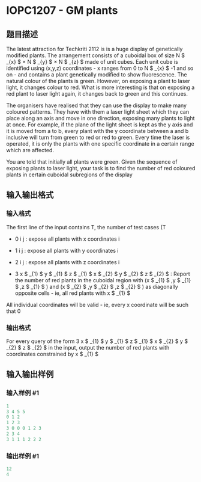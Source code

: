 # IOPC1207 - GM plants

## 题目描述

The latest attraction for Techkriti 2112 is is a huge display of genetically modified plants. The arrangement consists of a cuboidal box of size N $ _{x} $ × N $ _{y} $ × N $ _{z} $ made of unit cubes. Each unit cube is identified using (x,y,z) coordinates - x ranges from 0 to N $ _{x} $ -1 and so on - and contains a plant genetically modified to show fluorescence. The natural colour of the plants is green. However, on exposing a plant to laser light, it changes colour to red. What is more interesting is that on exposing a red plant to laser light again, it changes back to green and this continues.

The organisers have realised that they can use the display to make many coloured patterns. They have with them a laser light sheet which they can place along an axis and move in one direction, exposing many plants to light at once. For example, if the plane of the light sheet is kept as the y axis and it is moved from a to b, every plant with the y coordinate between a and b inclusive will turn from green to red or red to green. Every time the laser is operated, it is only the plants with one specific coordinate in a certain range which are affected.

You are told that initially all plants were green. Given the sequence of exposing plants to laser light, your task is to find the number of red coloured plants in certain cuboidal subregions of the display

## 输入输出格式

### 输入格式

The first line of the input contains T, the number of test cases (T

- 0 i j : expose all plants with x coordinates i

- 1 i j : expose all plants with y coordinates i

- 2 i j : expose all plants with z coordinates i

- 3 x $ _{1} $ y $ _{1} $ z $ _{1} $ x $ _{2} $ y $ _{2} $ z $ _{2} $ : Report the number of red plants in the cuboidal region with (x $ _{1} $ ,y $ _{1} $ ,z $ _{1} $ ) and (x $ _{2} $ ,y $ _{2} $ ,z $ _{2} $ ) as diagonally opposite cells - ie, all red plants with x $ _{1} $

All individual coordinates will be valid - ie, every x coordinate will be such that 0

### 输出格式

For every query of the form 3 x $ _{1} $ y $ _{1} $ z $ _{1} $ x $ _{2} $ y $ _{2} $ z $ _{2} $ in the input, output the number of red plants with coordinates constrained by x $ _{1} $

## 输入输出样例

### 输入样例 #1

```cpp
1
3 4 5 5
0 1 2
1 2 3
3 0 0 0 1 2 3
2 3 4
3 1 1 1 2 2 2
```


### 输出样例 #1

```cpp
12
4
```


